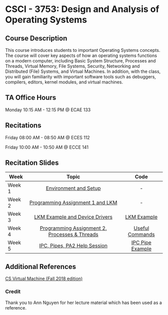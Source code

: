 # CSCI - 3753: Design and Analysis of Operating Systems

## Course Description

This course introduces students to important Operating Systems concepts. The course will cover key aspects of how an operating systems functions on a modern computer, including Basic System Structure, Processes and Threads, Virtual Memory, File Systems, Security, Networking and Distributed (File) Systems, and Virtual Machines. In addition, with the class, you will gain familiarity with important software tools such as debuggers, compilers, editors, kernel modules, and virtual machines.

## TA Office Hours

Monday 10:15 AM - 12:15 PM @ ECAE 133 

## Recitations

Friday 08:00 AM - 08:50 AM @ ECES 112

Friday 10:00 AM - 10:50 AM @ ECCE 141

## Recitation Slides

| Week      | Topic      | Code |
| ------------- |:-------------:|:-------------:|
| Week 1      | [Environment and Setup](https://github.com/AbigailFernandes/CSCI3753/blob/master/Recitation%20Slides/F19_3753_Abigail_Recitation_Week1.pdf) | - |
| Week 2       | [Programming Assignment 1 and LKM ](https://github.com/AbigailFernandes/CSCI3753/blob/master/Recitation%20Slides/F19_3753_Abigail_Recitation_Week2.pdf) | - | 
| Week 3      | [LKM Example and Device Drivers](https://github.com/AbigailFernandes/CSCI3753/blob/master/Recitation%20Slides/F19_3753_Abigail_Recitation_Week3.pdf) | [LKM Example](https://github.com/AbigailFernandes/CSCI3753/tree/master/Code/LKM_Example) |
| Week 4 | [Programming Assignment 2, Processes & Threads](https://github.com/AbigailFernandes/CSCI3753/blob/master/Recitation%20Slides/F19_3753_Abigail_Recitation_Week4.pdf) | [Useful Commands](https://github.com/AbigailFernandes/CSCI3753/tree/master/Code/Week4)
| Week 5 | [IPC, Pipes, PA2 Help Session](https://github.com/AbigailFernandes/CSCI3753/blob/master/Recitation%20Slides/F19_3753_Abigail_Recitation_Week5.pdf) | [IPC Pipe Example](https://github.com/AbigailFernandes/CSCI3753/tree/master/Code/IPC/pipe%20example)

## Additional References

[CS Virtual Machine (Fall 2018 edition)](https://foundation.cs.colorado.edu/vm/)

### Credit

Thank you to Ann Nguyen for her lecture material which has been used as a reference.
